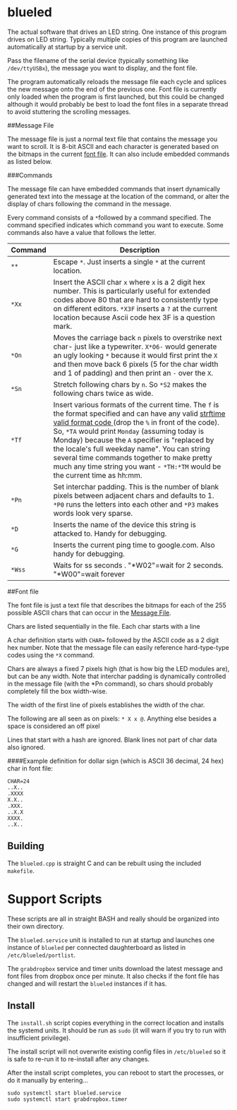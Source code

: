 # blueled

The actual software that drives an LED string.  One instance of this program drives on LED string. Typically multiple copies of this program are launched automatically at startup by a service unit. 

Pass the filename of the serial device (typically something like `/dev/ttyUSBx`), the message you want to display, and the font file.

The program automatically reloads the message file each cycle and splices the new message onto the end of the previous one. Font file is currently only loaded when the program is first launched, but this could be changed although it would probably be best to load the font files in a separate thread to avoid stuttering the scrolling messages. 

##Message File

The message file is just a normal text file that contains the message you want to scroll. It is 8-bit ASCII and each character is generated based on the bitmaps in the current [font file](#font-file). It can also include embedded commands as listed below. 

###Commands  

The message file can have embedded commands that insert dynamically generated text into the  message at the location of the command, or alter the display of chars following the command in the message.

Every command consists of a `*`followed by a command specified. The command specified indicates which command you want to execute. Some commands also have a value that follows the letter.   

Command | Description 
---|---
`**` | Escape `*`. Just inserts a single `*` at the current location. 
`*Xx`| Insert the ASCII char `x` where `x` is a 2 digit hex number. This is particularly useful for extended codes above 80 that are hard to consistently type on different editors. `*X3F` inserts a `?` at the current location because Ascii code hex 3F is a question mark.
`*On`|Moves the carriage back `n` pixels to overstrike next char- just like a typewriter. `X*O6-` would generate an ugly looking `*` because it would first print the `X` and then move back 6 pixels (5 for the char width and 1 of padding) and then print an `-` over the `X`.  
`*Sn` | Stretch following chars by `n`. So `*S2` makes the following chars twice as wide.
`*Tf` | Insert various formats of the current time. The `f` is the format specified and can have any valid [strftime valid format code ](https://www.google.com/webhp?sourceid=chrome-instant&ion=1&espv=2&ie=UTF-8#q=strftime%20format%20specifiers)(drop the `%` in front of the code). So, `*TA` would print `Monday` (assuming today is Monday) because the `A` specifier is "replaced by the locale's full weekday name". You can string several time commands together to make pretty much any time string you want - `*TH:*TM` would be the current time as hh:mm. 
`*Pn` | Set interchar padding. This is the number of blank pixels between adjacent chars and defaults to 1. `*P0` runs the letters into each other and `*P3` makes words look very sparse.
`*D` | Inserts the name of the device this string is attacked to. Handy for debugging. 
`*G` | Inserts  the current ping time to google.com. Also handy for debugging.
`*Wss` | Waits for ss seconds . "*W02"=wait for 2 seconds. "*W00"=wait forever


##Font file

The font file is just a text file that describes the bitmaps for each of the 255 possible ASCII chars that can occur in the [Message File](#message-file). 

Chars are listed sequentially in the file. Each char starts with a line 

A char definition starts with `CHAR=` followed by the ASCII code as a 2 digit hex number. Note that the message file can easily reference hard-type-type codes using the `*X` command.  

Chars are always a fixed 7 pixels high (that is how big the LED modules are), but can be any width. Note that interchar padding is dynamically controlled in the message file (with the *Pn command), so chars should probably completely fill the box width-wise.

The width of the first line of pixels establishes the width of the char. 

The following are all seen as on pixels: `* X x @`. Anything else besides a space is considered an off pixel

Lines that start with a hash are ignored. Blank lines not part of char data also ignored.
 
####Example definition for dollar sign (which is ASCII 36 decimal, 24 hex) char in font file:

    CHAR=24
    ..X..
    .XXXX
    X.X..
    .XXX.
    ..X.X
    XXXX.
    ..X..
    
## Building 

The `blueled.cpp` is straight C and can be rebuilt using the included `makefile`.
    
# Support Scripts    

These scripts are all in straight BASH and really should be organized into their own directory. 

The `blueled.service` unit is installed to run at startup and launches one instance of `blueled` per connected daughterboard as listed in `/etc/blueled/portlist`.

The `grabdropbox` service and timer units download the latest message and font files from dropbox once per minute. It also checks if the font file has changed and will restart the `blueled` instances if it has. 

## Install

The `install.sh` script copies everything in the correct location and installs the systemd units. It should be run as `sudo` (it will warn if you try to run with insufficient privilege). 

The install script will not overwrite existing config files in `/etc/blueled` so it is safe to re-run it to re-install after any changes. 

After the install script completes, you can reboot to start the processes, or do it manually by entering...

```
sudo systemctl start blueled.service
sudo systemctl start grabdropbox.timer
```
